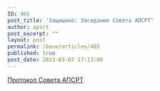 ```yaml
---
ID: 465
post_title: 'Защищено: Заседание Совета АПСРТ'
author: apsrt
post_excerpt: ""
layout: post
permalink: /base/articles/465
published: true
post_date: 2013-03-07 17:13:00
---
```

<a href="http://www.apsrt.ru/docs/yt2.doc"><span style="text-decoration:underline;"> Протокол Совета АПСРТ  </span></a>